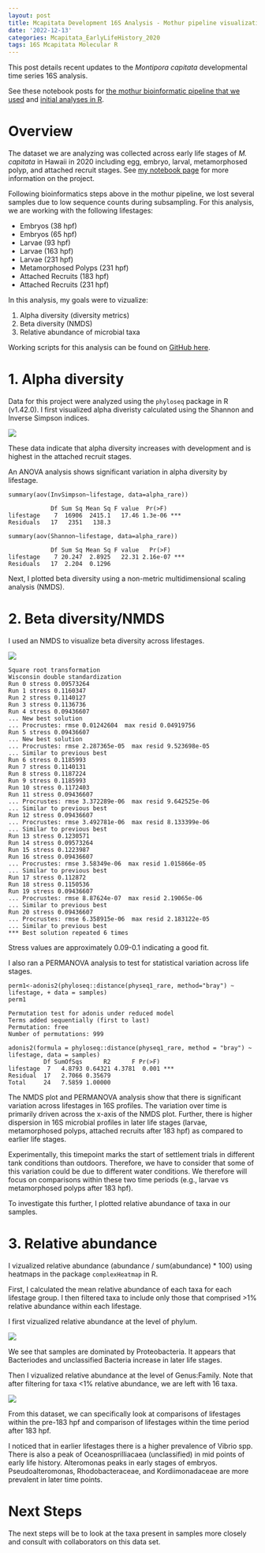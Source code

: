 ```yaml
---
layout: post
title: Mcapitata Development 16S Analysis - Mothur pipeline visualizations
date: '2022-12-13'
categories: Mcapitata_EarlyLifeHistory_2020
tags: 16S Mcapitata Molecular R
---
```

This post details recent updates to the *Montipora capitata* developmental time series 16S analysis. 

See these notebook posts for [the mothur bioinformatic pipeline that we used](https://ahuffmyer.github.io/ASH_Putnam_Lab_Notebook/16S-Analysis-in-Mothr-Part-1/) and [initial analyses in R](https://ahuffmyer.github.io/ASH_Putnam_Lab_Notebook/Analyzing-16S-Mothur-Results-in-R/).   

# Overview  

The dataset we are analyzing was collected across early life stages of *M. capitata* in Hawaii in 2020 including egg, embryo, larval, metamorphosed polyp, and attached recruit stages. See [my notebook page](https://ahuffmyer.github.io/ASH_Putnam_Lab_Notebook/categoryview/#mcapitata-earlylifehistory-2020) for more information on the project.    

Following bioinformatics steps above in the mothur pipeline, we lost several samples due to low sequence counts during subsampling. For this analysis, we are working with the following lifestages:  

- Embryos (38 hpf)    
- Embryos (65 hpf)     
- Larvae (93 hpf)  
- Larvae (163 hpf)  
- Larvae (231 hpf)  
- Metamorphosed Polyps (231 hpf)  
- Attached Recruits (183 hpf)  
- Attached Recruits (231 hpf)  

In this analysis, my goals were to vizualize:  

1. Alpha diversity (diversity metrics)   
2. Beta diversity (NMDS)  
3. Relative abundance of microbial taxa    

Working scripts for this analysis can be found on [GitHub here](https://github.com/AHuffmyer/EarlyLifeHistory_Energetics/blob/master/Mcap2020/Scripts/16S/16S_Mothur.Rmd).  

# 1. Alpha diversity  

Data for this project were analyzed using the `phyloseq` package in R (v1.42.0).  I first visualized alpha diveristy calculated using the Shannon and Inverse Simpson indices.  

![](https://raw.githubusercontent.com/AHuffmyer/EarlyLifeHistory_Energetics/master/Mcap2020/Figures/16S/alpha_rare.png)  

These data indicate that alpha diversity increases with development and is highest in the attached recruit stages. 

An ANOVA analysis shows significant variation in alpha diversity by lifestage. 

```
summary(aov(InvSimpson~lifestage, data=alpha_rare))
            Df Sum Sq Mean Sq F value  Pr(>F)    lifestage    7  16906  2415.1   17.46 1.3e-06 ***Residuals   17   2351   138.3  
```

```
summary(aov(Shannon~lifestage, data=alpha_rare))
            Df Sum Sq Mean Sq F value   Pr(>F)    lifestage    7 20.247  2.8925   22.31 2.16e-07 ***Residuals   17  2.204  0.1296   
```

Next, I plotted beta diversity using a non-metric multidimensional scaling analysis (NMDS).  

# 2. Beta diversity/NMDS  

I used an NMDS to visualize beta diversity across lifestages.  

![](https://raw.githubusercontent.com/AHuffmyer/EarlyLifeHistory_Energetics/master/Mcap2020/Figures/16S/nmds_16S.jpeg)  

```
Square root transformationWisconsin double standardizationRun 0 stress 0.09573264 Run 1 stress 0.1160347 Run 2 stress 0.1140127 Run 3 stress 0.1136736 Run 4 stress 0.09436607 ... New best solution... Procrustes: rmse 0.01242604  max resid 0.04919756 Run 5 stress 0.09436607 ... New best solution... Procrustes: rmse 2.287365e-05  max resid 9.523698e-05 ... Similar to previous bestRun 6 stress 0.1185993 Run 7 stress 0.1140131 Run 8 stress 0.1187224 Run 9 stress 0.1185993 Run 10 stress 0.1172403 Run 11 stress 0.09436607 ... Procrustes: rmse 3.372289e-06  max resid 9.642525e-06 ... Similar to previous bestRun 12 stress 0.09436607 ... Procrustes: rmse 3.492781e-06  max resid 8.133399e-06 ... Similar to previous bestRun 13 stress 0.1230571 Run 14 stress 0.09573264 Run 15 stress 0.1223987 Run 16 stress 0.09436607 ... Procrustes: rmse 3.58349e-06  max resid 1.015866e-05 ... Similar to previous bestRun 17 stress 0.112872 Run 18 stress 0.1150536 Run 19 stress 0.09436607 ... Procrustes: rmse 8.87624e-07  max resid 2.19065e-06 ... Similar to previous bestRun 20 stress 0.09436607 ... Procrustes: rmse 6.358915e-06  max resid 2.183122e-05 ... Similar to previous best*** Best solution repeated 6 times
```

Stress values are approximately 0.09-0.1 indicating a good fit.  

I also ran a PERMANOVA analysis to test for statistical variation across life stages.  

```
perm1<-adonis2(phyloseq::distance(physeq1_rare, method="bray") ~ lifestage, + data = samples)perm1Permutation test for adonis under reduced modelTerms added sequentially (first to last)Permutation: freeNumber of permutations: 999adonis2(formula = phyloseq::distance(physeq1_rare, method = "bray") ~ lifestage, data = samples)          Df SumOfSqs      R2      F Pr(>F)    lifestage  7   4.8793 0.64321 4.3781  0.001 ***Residual  17   2.7066 0.35679                  Total     24   7.5859 1.00000    

```

The NMDS plot and PERMANOVA analysis show that there is significant variation across lifestages in 16S profiles. The variation over time is primarily driven across the x-axis of the NMDS plot. Further, there is higher dispersion in 16S microbial profiles in later life stages (larvae, metamorphosed polyps, attached recruits after 183 hpf) as compared to earlier life stages.  

Experimentally, this timepoint marks the start of settlement trials in different tank conditions than outdoors. Therefore, we have to consider that some of this variation could be due to different water conditions. We therefore will focus on comparisons within these two time periods (e.g., larvae vs metamorphosed polyps after 183 hpf).   

To investigate this further, I plotted relative abundance of taxa in our samples.  

# 3. Relative abundance   

I vizualized relative abundance (abundance / sum(abundance) * 100) using heatmaps in the package `complexHeatmap` in R.  

First, I calculated the mean relative abundance of each taxa for each lifestage group. I then filtered taxa to include only those that comprised >1% relative abundance within each lifestage. 

I first vizualized relative abundance at the level of phylum.  

![](https://raw.githubusercontent.com/AHuffmyer/ASH_Putnam_Lab_Notebook/master/images/NotebookImages/16S/heatmap_phylum.png) 

We see that samples are dominated by Proteobacteria. It appears that Bacteriodes and unclassified Bacteria increase in later life stages.  

Then I vizualized relative abundance at the level of Genus:Family. Note that after filtering for taxa <1% relative abundance, we are left with 16 taxa.  

![](https://raw.githubusercontent.com/AHuffmyer/ASH_Putnam_Lab_Notebook/master/images/NotebookImages/16S/heatmap_genus.png) 

From this dataset, we can specifically look at comparisons of lifestages within the pre-183 hpf and comparison of lifestages within the time period after 183 hpf.   

I noticed that in earlier lifestages there is a higher prevalence of Vibrio spp. There is also a peak of Oceanosprilliacaea (unclassified) in mid points of early life history. Alteromonas peaks in early stages of embryos. Pseudoalteromonas, Rhodobacteraceae, and Kordiimonadaceae are more prevalent in later time points.  

# Next Steps  

The next steps will be to look at the taxa present in samples more closely and consult with collaborators on this data set.     


 



